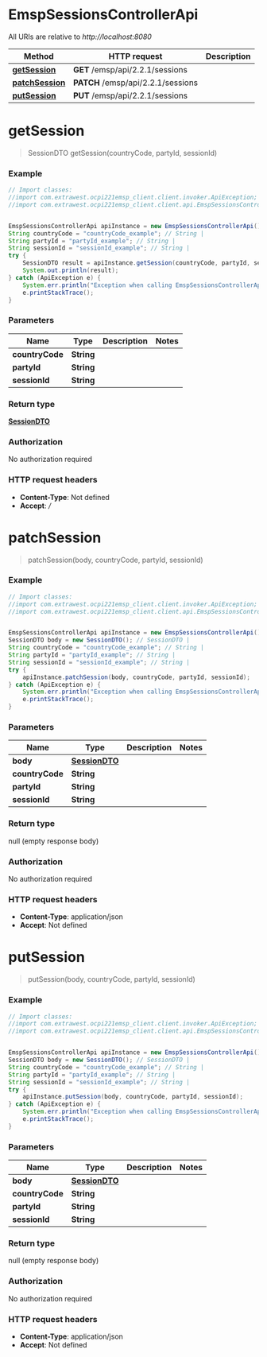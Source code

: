 # EmspSessionsControllerApi

All URIs are relative to *http://localhost:8080*

Method | HTTP request | Description
------------- | ------------- | -------------
[**getSession**](EmspSessionsControllerApi.md#getSession) | **GET** /emsp/api/2.2.1/sessions | 
[**patchSession**](EmspSessionsControllerApi.md#patchSession) | **PATCH** /emsp/api/2.2.1/sessions | 
[**putSession**](EmspSessionsControllerApi.md#putSession) | **PUT** /emsp/api/2.2.1/sessions | 

<a name="getSession"></a>
# **getSession**
> SessionDTO getSession(countryCode, partyId, sessionId)



### Example
```java
// Import classes:
//import com.extrawest.ocpi221emsp_client.client.invoker.ApiException;
//import com.extrawest.ocpi221emsp_client.client.api.EmspSessionsControllerApi;


EmspSessionsControllerApi apiInstance = new EmspSessionsControllerApi();
String countryCode = "countryCode_example"; // String | 
String partyId = "partyId_example"; // String | 
String sessionId = "sessionId_example"; // String | 
try {
    SessionDTO result = apiInstance.getSession(countryCode, partyId, sessionId);
    System.out.println(result);
} catch (ApiException e) {
    System.err.println("Exception when calling EmspSessionsControllerApi#getSession");
    e.printStackTrace();
}
```

### Parameters

Name | Type | Description  | Notes
------------- | ------------- | ------------- | -------------
 **countryCode** | **String**|  |
 **partyId** | **String**|  |
 **sessionId** | **String**|  |

### Return type

[**SessionDTO**](SessionDTO.md)

### Authorization

No authorization required

### HTTP request headers

 - **Content-Type**: Not defined
 - **Accept**: */*

<a name="patchSession"></a>
# **patchSession**
> patchSession(body, countryCode, partyId, sessionId)



### Example
```java
// Import classes:
//import com.extrawest.ocpi221emsp_client.client.invoker.ApiException;
//import com.extrawest.ocpi221emsp_client.client.api.EmspSessionsControllerApi;


EmspSessionsControllerApi apiInstance = new EmspSessionsControllerApi();
SessionDTO body = new SessionDTO(); // SessionDTO | 
String countryCode = "countryCode_example"; // String | 
String partyId = "partyId_example"; // String | 
String sessionId = "sessionId_example"; // String | 
try {
    apiInstance.patchSession(body, countryCode, partyId, sessionId);
} catch (ApiException e) {
    System.err.println("Exception when calling EmspSessionsControllerApi#patchSession");
    e.printStackTrace();
}
```

### Parameters

Name | Type | Description  | Notes
------------- | ------------- | ------------- | -------------
 **body** | [**SessionDTO**](SessionDTO.md)|  |
 **countryCode** | **String**|  |
 **partyId** | **String**|  |
 **sessionId** | **String**|  |

### Return type

null (empty response body)

### Authorization

No authorization required

### HTTP request headers

 - **Content-Type**: application/json
 - **Accept**: Not defined

<a name="putSession"></a>
# **putSession**
> putSession(body, countryCode, partyId, sessionId)



### Example
```java
// Import classes:
//import com.extrawest.ocpi221emsp_client.client.invoker.ApiException;
//import com.extrawest.ocpi221emsp_client.client.api.EmspSessionsControllerApi;


EmspSessionsControllerApi apiInstance = new EmspSessionsControllerApi();
SessionDTO body = new SessionDTO(); // SessionDTO | 
String countryCode = "countryCode_example"; // String | 
String partyId = "partyId_example"; // String | 
String sessionId = "sessionId_example"; // String | 
try {
    apiInstance.putSession(body, countryCode, partyId, sessionId);
} catch (ApiException e) {
    System.err.println("Exception when calling EmspSessionsControllerApi#putSession");
    e.printStackTrace();
}
```

### Parameters

Name | Type | Description  | Notes
------------- | ------------- | ------------- | -------------
 **body** | [**SessionDTO**](SessionDTO.md)|  |
 **countryCode** | **String**|  |
 **partyId** | **String**|  |
 **sessionId** | **String**|  |

### Return type

null (empty response body)

### Authorization

No authorization required

### HTTP request headers

 - **Content-Type**: application/json
 - **Accept**: Not defined

